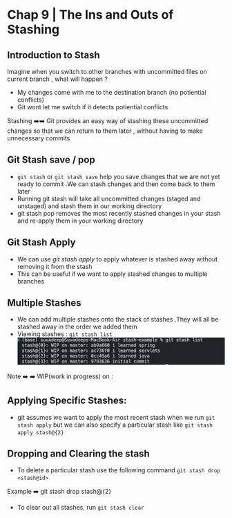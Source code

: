# Chap 9 | The Ins and Outs of Stashing 

## Introduction to Stash 

Imagine when you switch to other branches with uncommitted files on current branch , what will happen ? 

- My changes come with me to the destination branch (no potiential conflicts)
- Git wont let me switch if it detects potiential conflicts 

Stashing ➡️➡️ Git provides an easy way of stashing these uncommitted changes so that we can return to them later , without having to make unnecessary commits

## Git Stash save / pop 

- `git stash` or `git stash save`  help you save changes that we are not yet ready to commit .We can stash changes and then come back to them later 
- Running git stash will take all uncommitted changes (staged and unstaged) and stash them in our working directory 
- git stash pop removes the most recently stashed changes in your stash and re-apply them in your working directory 

## Git Stash Apply 

- We can use *git stash apply* to apply whatever is stashed away without removing it from the stash
- This can be useful if we want to apply stashed changes to multiple branches 

## Multiple Stashes

- We can add multiple stashes onto the stack of stashes .They will all be stashed away in the order we added them 
- Viewing stashes : `git stash list`![git-stash-list](../Assets/git-stash-list.png)

Note ➡️  ➡️ WIP(work in progress) on <branch> : <most-recent-commit-hash> <most recent commit message>

## Applying Specific Stashes: 

- git assumes we want to apply the most recent stash when we run `git stash apply` but we can also specify a particular stash like `git stash apply stash@{2}`

## Dropping and Clearing the stash 

- To delete a particular stash use the following command `git stash drop <stash@id>`

Example ➡️ git stash drop stash@{2}

- To clear out all stashes, run `git stash clear`